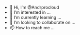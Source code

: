
- 👋 Hi, I’m @Andrprocloud
- 👀 I’m interested in ...
- 🌱 I’m currently learning ...
- 💞️ I’m looking to collaborate on ...
- 📫 How to reach me ...

<!---
Andrprocloud/Andrprocloud is a ✨ special ✨ repository because its `README.md` (this file) appears on your GitHub profile.
You can click the Preview link to take a look at your changes.
--->


